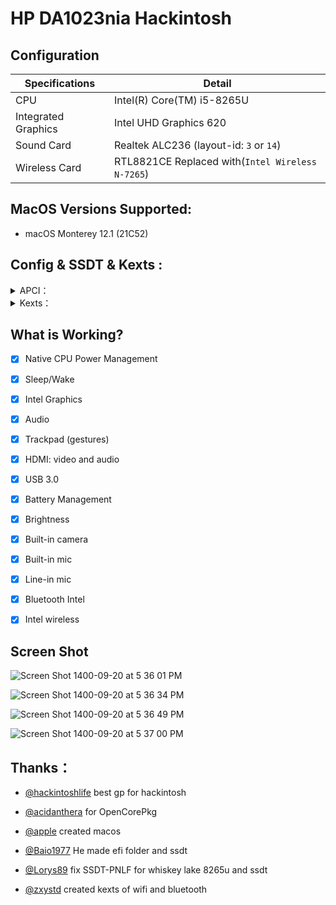 

# HP DA1023nia Hackintosh


## Configuration

| Specifications      | Detail                       |
| ------------------- | ---------------------------- |
| CPU                 | Intel(R) Core(TM) i5-8265U   |
| Integrated Graphics | Intel UHD Graphics 620       |
| Sound Card          | Realtek ALC236 (layout-id: `3` or `14`) |
| Wireless Card       | RTL8821CE Replaced with(`Intel Wireless N-7265`)      |




## MacOS Versions Supported:

- macOS Monterey 12.1 (21C52)


## Config & SSDT & Kexts :

<details>  
<summary> APCI：</summary> 

- `SSDT-HP_da1023nia`
 
</details> 

<details>  
<summary> Kexts：</summary>
 
- `Lilu.kext`
- `VirtualSMC.kext`
- `WhateverGreen.kext`
- `AppleALC.kext`
- `CPUFriend.kext`
- `CPUFriendDataProvider.kext`
- `CPUFriend.kext`(and`CPUFriendDataProvider.kext`for improve battery)
- `CtlnaAHCIPort.kext`
- `HibernationFixup.kext`
- `RestrictEvents.kext`
- `VoodooPS2Controller.kext`
- `BrightnessKeys.kext`
- `VoodooRMI.kext`
- `VoodooSMBus.kext`
- `AirportItlwm.kext`
- `BlueToolFixup.kext`
- `IntelBluetoothFirmware.kext` 
- `HoRNDIS.kext`
- `RealtekRTL8111.kext`
- `USBInjectAll.kext`(`USBPorts.kext`usb mapping) 
 
</details> 

## What is Working?

- [x] Native CPU Power Management
- [x] Sleep/Wake
- [x] Intel Graphics
- [x] Audio
- [x] Trackpad (gestures)
- [x] HDMI: video and audio
- [x] USB 3.0
- [x] Battery Management 
- [x] Brightness
- [x] Built-in camera
- [x] Built-in mic
- [x] Line-in mic
- [x] Bluetooth Intel
- [x] Intel wireless

 

## Screen Shot

![Screen Shot 1400-09-20 at 5 36 01 PM](https://user-images.githubusercontent.com/35195176/145679482-fb70afcd-7255-4181-a210-7935f42a9067.png)

![Screen Shot 1400-09-20 at 5 36 34 PM](https://user-images.githubusercontent.com/35195176/145679493-80205a7c-2d8f-4cd5-add2-5c923480b5bd.png)

![Screen Shot 1400-09-20 at 5 36 49 PM](https://user-images.githubusercontent.com/35195176/145679494-21bfcefe-9520-45c5-8003-81254d13707a.png)

![Screen Shot 1400-09-20 at 5 37 00 PM](https://user-images.githubusercontent.com/35195176/145679501-ea644be4-d536-4fb0-820d-93248fd20e4d.png)




## Thanks：


- [@hackintoshlife](https://github.com/Hackintoshlifeit) best gp for hackintosh


- [@acidanthera](https://github.com/acidanthera/OpenCorePkg) for OpenCorePkg 


- [@apple](https://www.apple.com/) created macos 


- [@Baio1977](https://github.com/Baio1977) He made efi folder and ssdt


- [@Lorys89](https://github.com/Lorys89) fix SSDT-PNLF for whiskey lake 8265u and ssdt

 
- [@zxystd](https://github.com/OpenIntelWireless/itlwm) created kexts of wifi and bluetooth  

